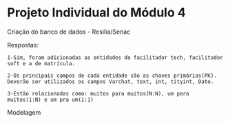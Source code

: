 <h1> Projeto Individual do Módulo 4 </h1>

<p>Criação do banco de dados - Resilia/Senac</p>


Respostas:

    1-Sim, foram adicionadas as entidades de facilitador tech, facilitador soft e a de matrícula.

    2-Os principais campos de cada entidade são as chaves primárias(PK). 
    Deverão ser utilizados os campos Varchat, text, int, tityint, Date. 

    3-Estão relacionadas como: muitos para muitos(N:N), um para muitos(1:N) e um pra um(1:1)
Modelagem
